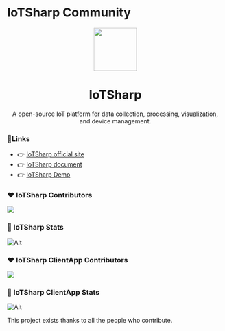 # IoTSharp Community

 <p align="center">
  <a href="https://iotsharp.io">
    <img width="100" src="https://raw.githubusercontent.com/IoTSharp/IoTSharp/master/docs/static/img/logo_white.svg">
  </a>
</p>

<h1 align="center">IoTSharp</h1>
<p align="center">A open-source IoT platform for data collection, processing, visualization, and device management.</p>
 
 
### 📎Links

- 👉 [IoTSharp official site](https://iotsharp.io)
- 👉 [IoTSharp document ](https://docs.iotsharp.io)
- 👉 [IoTSharp Demo ](https://demo.iotsharp.net)


### ❤ IoTSharp Contributors 

<a href="https://github.com/iotsharp/iotsharp/graphs/contributors">
  <img src="https://contrib.rocks/image?repo=iotsharp/iotsharp" />
</a>

### 🌈 IoTSharp Stats 

![Alt](https://repobeats.axiom.co/api/embed/5a16f29e4486e6b43e89e23758183b39b66a7152.svg "Repobeats analytics image")


### ❤ IoTSharp ClientApp  Contributors 

<a href="https://github.com/iotsharp/ClientApp/graphs/contributors">
  <img src="https://contrib.rocks/image?repo=iotsharp/ClientApp" />
</a>

### 🌈 IoTSharp ClientApp  Stats 

![Alt](https://repobeats.axiom.co/api/embed/3b2c55522376496342bbe830319b7ff4210239db.svg "Repobeats analytics image")

This project exists thanks to all the people who contribute.
